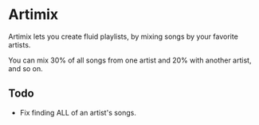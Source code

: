 # Artimix

Artimix lets you create fluid playlists, by mixing songs by your favorite artists.

You can mix 30% of all songs from one artist and 20% with another artist, and so on.

## Todo

- Fix finding ALL of an artist's songs.
